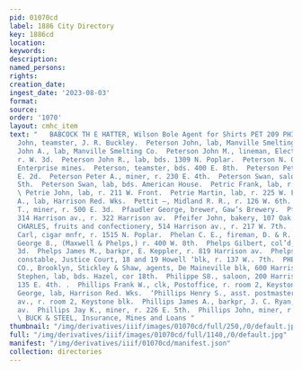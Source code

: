 ```yaml
---
pid: 01070cd
label: 1886 City Directory
key: 1886cd
location: 
keywords: 
description: 
named_persons: 
rights: 
creation_date: 
ingest_date: '2023-08-03'
format: 
source: 
order: '1070'
layout: cmhc_item
text: "   BABCOCK TH E HATTER, Wilson Bole Agent for Shirts PET 209 PHI  Peterson
  John, teamster, J. R. Buckley.  Peterson John, lab, Manville Smelting Co.  Peterson
  John A., lab, Manville Smelting Co.  Peterson John M., lineman, Electric Light,
  r. W. 3d.  Peterson John R., lab, bds. 1309 N. Poplar.  Peterson N. G., shift boss,
  Enterprise mines.  Peterson, teamster, bds. 400 E. 8th.  Peterson Peter, r. 110
  E. 2d.  Peterson Peter A., miner, r. 230 E. 4th.  Peterson Swan, saloon, 400 E.
  Sth.  Peterson Swan, lab, bds. American House.  Petric Frank, lab, r. 225 W. Front.
  \ Petrie John, lab, r. 211 W. Front.  Petrie Martin, lab, r. 225 W. Front.  Petriz
  A., lab, Harrison Red. Wks.  Pettit —, Midland R. R., r. 126 W. 6th.  Peyer Paul
  T., miner, r. 500 E. 3d.  Pfaudler George, brewer, Gaw’s Brewery.  Pfeifer Albert,
  314 Harrison av., r. 322 Harrison av.  Pfeifer John, bakery, 107 Oak.  PFEIFFER
  CHARLES, fruits and confectionery, 514 Harrison av., r. 217 W. 7th. .  Pflugradt
  Carl, cigar mnfr, r. 1515 N. Poplar.  Phelan C. E., fireman, D. & R. G. Ry.  Phelps
  George 8., (Maxwell & Phelps,) r. 400 W. 8th.  Phelps Gilbert, col’d, r. 309 W.
  3d.  Phelps James M., barkpr, E. Keppler, r. 819 Harrison av.  Phelps William R.,
  constable, Justice Court, 18 and 19 Howell ‘blk, r. 137 W.. 7th.  PHENIX INSURANCE
  CO., Brooklyn, Stickley & Shaw, agents, De Maineville blk, 600 Harrison av.  Philbrick
  Stephen, lab, bds. Hazel, cor 18th.  Philippe S8., saloon, 200 Harrison av., r.
  135 E. 4th. .  Phillips Frank W., clk, Postoffice, r. room 2, Keystone blk.  Phillips
  George, lab, Harrison Red. Wks.  ‘Phillips Henry S., asst. postmaster, 604 Harrison
  av., r. room 2, Keystone blk.  Phillips James A., barkpr, J. C. Ryan, 412 Harrison
  av.  Phillips Jay K., miner, r. 226 E. 5th.  Phillips John, miner, r. 911 E. 7th.
  \ BUCK & STEEL, Insurance, Mines and Loans "
thumbnail: "/img/derivatives/iiif/images/01070cd/full/250,/0/default.jpg"
full: "/img/derivatives/iiif/images/01070cd/full/1140,/0/default.jpg"
manifest: "/img/derivatives/iiif/01070cd/manifest.json"
collection: directories
---
```


